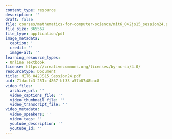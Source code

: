 ```yaml
---
content_type: resource
description: ''
draft: false
file: courses/mathematics-for-computer-science/mit6_042js15_session24.pdf
file_size: 365567
file_type: application/pdf
image_metadata:
  caption: ''
  credit: ''
  image-alt: ''
learning_resource_types:
- Online Textbook
license: https://creativecommons.org/licenses/by-nc-sa/4.0/
resourcetype: Document
title: MIT6_042JS15_Session24.pdf
uid: 71dacfc3-251c-4867-bf33-a57b8748bac8
video_files:
  archive_url: ''
  video_captions_file: ''
  video_thumbnail_file: ''
  video_transcript_file: ''
video_metadata:
  video_speakers: ''
  video_tags: ''
  youtube_description: ''
  youtube_id: ''
---
```

